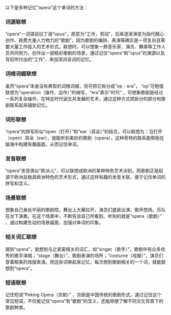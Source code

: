 以下是多种记忆“opera”这个单词的方法：

### 词源联想
“opera”一词源自拉丁语“opus”，原意为“工作，劳动”，后来逐渐演变为指代精心创作、耗费大量人力物力的“歌剧”，因为歌剧的编排、表演等确实是一项复杂且需要大量工作投入的艺术形式。联想时，可以想象一群音乐家、演员、舞美等工作人员共同努力，创作出一部精彩歌剧的场景，通过记住“opera”和“opus”的渊源以及背后所付出的“工作”，来加深对该词的记忆。

### 词根词缀联想
虽然“opera”本身没有典型的词根词缀，但可把它拆分成“op - era”， “op”可勉强联想为“operation（操作、运作）”的缩写，“era”表示“时代” 。可想象歌剧是经过一系列复杂操作，在特定时代诞生并发展的艺术，通过这种方式把拆分的部分和歌剧联系起来辅助记忆。

### 词形联想
“opera”的拼写形似“open（打开）”和“ear（耳朵）”的结合。可以联想为：当打开（open）耳朵（ear），就能听到美妙的歌剧（opera），这种奇特的联系能帮助在脑海中构建有趣画面，从而记住单词。

### 发音联想
“opera”发音类似“欧派儿”，可以联想成欧洲的某种特色艺术派别，而歌剧正是起源于欧洲且极具欧洲特色的艺术形式，通过这样有趣的发音关联，便于记住单词的拼写和含义。

### 场景联想
想象自己身处华丽的歌剧院，舞台上大幕拉开，演员们盛装出演，歌声悠扬，乐队在台下演奏。在这个场景中，不断告诉自己所看到、听到的就是“opera（歌剧）” ，通过构建生动的场景画面，加强对单词的印象。

### 相关词汇联想
提到“opera”，就想到与之紧密相关的词汇，如“singer（歌手）”，歌剧中有众多优秀的歌手演唱；“stage（舞台）”，歌剧表演的场所；“costume（戏服）”，演员们穿着精美的戏服表演。把这些词串起来记忆，每次想到歌剧相关的一个词，就能联想到“opera”。

### 短语联想
记住短语“Peking Opera（京剧）” ，京剧是中国传统的歌剧形式。通过记住这个常见短语，不仅能记住“opera”有“歌剧”的含义，还能顺便了解不同文化背景下的歌剧种类。 